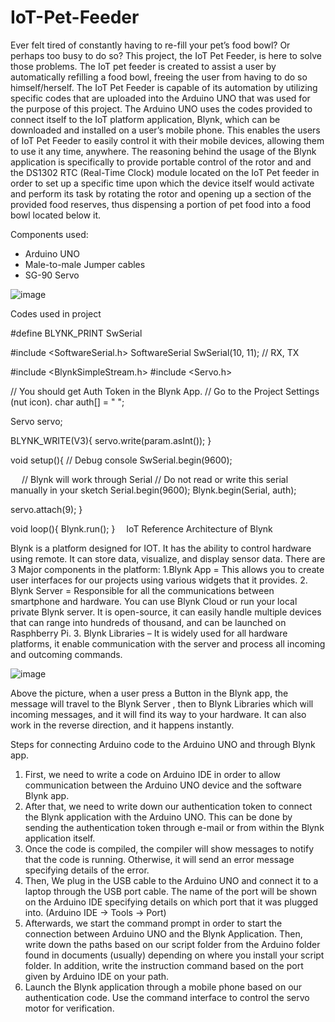 # IoT-Pet-Feeder
Ever felt tired of constantly having to re-fill your pet’s food bowl? Or perhaps too busy to do so? This project, the IoT Pet Feeder, is here to solve those problems. The IoT pet feeder is created to assist a user by automatically refilling a food bowl, freeing the user from having to do so himself/herself. 
The IoT Pet Feeder is capable of its automation by utilizing specific codes that are uploaded into the Arduino UNO that was used for the purpose of this project. The Arduino UNO uses the codes provided to connect itself to the IoT platform application, Blynk, which can be downloaded and installed on a user’s mobile phone. This enables the users of IoT Pet Feeder to easily control it with their mobile devices, allowing them to use it any time, anywhere. 
The reasoning behind the usage of the Blynk application is specifically to provide portable control of the rotor and and the DS1302 RTC (Real-Time Clock) module located on the IoT Pet feeder in order to set up a specific time upon which the device itself would activate and perform its task by rotating the rotor and opening up a section of the provided food reserves, thus dispensing a portion of pet food into a food bowl located below it. 

Components used:
- Arduino UNO
- Male-to-male Jumper cables
- SG-90 Servo
  
![image](https://github.com/MrArrow12/IoT-Pet-Feeder/assets/98644709/ee990643-25dc-47d1-96ff-2da69af150b3)

Codes used in project

#define BLYNK_PRINT SwSerial

#include <SoftwareSerial.h>
SoftwareSerial SwSerial(10, 11); // RX, TX
    
#include <BlynkSimpleStream.h>
#include <Servo.h>

// You should get Auth Token in the Blynk App.
// Go to the Project Settings (nut icon).
char auth[] = " ";

Servo servo;

BLYNK_WRITE(V3){
  servo.write(param.asInt());
}

void setup(){
  // Debug console
  SwSerial.begin(9600);

 
  // Blynk will work through Serial
  // Do not read or write this serial manually in your sketch
  Serial.begin(9600);
  Blynk.begin(Serial, auth);

  servo.attach(9);
}

void loop(){
  Blynk.run();
} 
IoT Reference Architecture of Blynk

Blynk is a platform designed for IOT. It has the ability to control hardware using remote. It can store data, visualize, and display sensor data.
There are 3 Major components in the platform:
1.Blynk App = This allows you to create user interfaces for our projects using various widgets that it provides.
2. Blynk Server = Responsible for all the communications between smartphone and hardware. You can use Blynk Cloud or run your local private Blynk server. It is open-source, it can easily handle multiple devices that can range into hundreds of thousand, and can be launched on Rasphberry Pi.
3. Blynk Libraries – It is widely used for all hardware platforms, it enable communication with the server and process all incoming and outcoming commands.

![image](https://github.com/MrArrow12/IoT-Pet-Feeder/assets/98644709/32fc699a-1841-4044-9e2b-efb7ec791ff2)


Above the picture, when a user press a Button in the Blynk app, the message will travel to the Blynk Server , then to Blynk Libraries which will incoming messages, and it will find its way to your hardware. It can also work in the reverse direction, and it happens instantly. 

Steps for connecting Arduino code to the Arduino UNO and through Blynk app.
1. First, we need to write a code on Arduino IDE in order to allow communication between the Arduino UNO device and the software Blynk app.
2. After that, we need to write down our authentication token to connect the Blynk application with the Arduino UNO. This can be done by sending the authentication token through e-mail or from within the Blynk application itself.
3. Once the code is compiled, the compiler will show messages to notify that the code is running. Otherwise, it will send an error message specifying details of the error.
4. Then, We plug in the USB cable to the Arduino UNO and connect it to a laptop through the USB port cable. The name of the port will be shown on the Arduino IDE specifying details on which port that it was plugged into.  (Arduino IDE -> Tools -> Port) 
5. Afterwards, we start the command prompt in order to start the connection between Arduino UNO and the Blynk Application. Then, write down the paths based on our script folder from the Arduino folder found in documents (usually) depending on where you install your script folder. In addition, write the instruction command  based on  the port given by Arduino IDE on your path.
6. Launch the Blynk application through a mobile phone based on our authentication code. Use the command interface to control the servo motor for verification.


